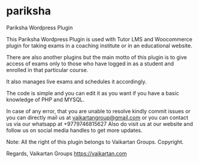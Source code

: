 # pariksha
 Pariksha Wordpress Plugin

This Pariksha Wordpress Plugin is used with Tutor LMS and Woocommerce plugin for taking exams in a coaching institute or in an educational website.

There are also another plugins but the main motto of this plugin is to give access of exams only to those who have logged in as a student and enrolled in that particular course. 

It also manages live exams and schedules it accordingly. 

The code is simple and you can edit it as you want if you have a basic knowledge of PHP and MYSQL. 


In case of any error, that you are unable to resolve kindly commit issues or you can directly mail us at 
vaikartangroup@gmail.com
or you can contact us via our whatsapp at +9779746815627
Also do visit us at our website and follow us on social media handles to get more updates.

Note: All the right of this plugin belongs to Vaikartan Groups. 
Copyright.

Regards,
Vaikartan Groups
https://vaikartan.com
